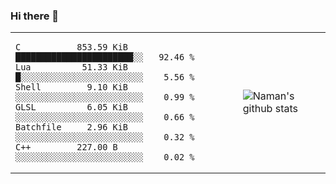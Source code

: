 ### Hi there 👋

<table style="width:100%">
  <tr>
    <td>
<div>

<!--START_SECTION:top_language-->
```text
C           853.59 KiB ███████████████████████░░   92.46 %
Lua          51.33 KiB █░░░░░░░░░░░░░░░░░░░░░░░░    5.56 %
Shell         9.10 KiB ░░░░░░░░░░░░░░░░░░░░░░░░░    0.99 %
GLSL          6.05 KiB ░░░░░░░░░░░░░░░░░░░░░░░░░    0.66 %
Batchfile     2.96 KiB ░░░░░░░░░░░░░░░░░░░░░░░░░    0.32 %
C++         227.00 B   ░░░░░░░░░░░░░░░░░░░░░░░░░    0.02 %
```
<!--END_SECTION:top_language-->

</div>
    </td>
    <td>
       <img src="https://github-readme-stats.vercel.app/api?username=namandixit&show_icons=true&count_private=true&theme=graywhite&hide_rank=true" alt="Naman's github stats"> 
    </td>
  </tr>
</table>

<!--
**namandixit/namandixit** is a ✨ _special_ ✨ repository because its `README.md` (this file) appears on your GitHub profile.

Here are some ideas to get you started:

- 🔭 I’m currently working on ...
- 🌱 I’m currently learning ...
- 👯 I’m looking to collaborate on ...
- 🤔 I’m looking for help with ...
- 💬 Ask me about ...
- 📫 How to reach me: ...
- 😄 Pronouns: ...
- ⚡ Fun fact: ...
-->

